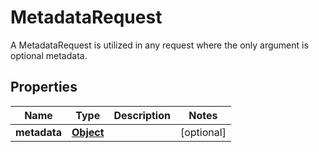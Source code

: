 

# MetadataRequest

A MetadataRequest is utilized in any request where the only argument is optional metadata.
## Properties

Name | Type | Description | Notes
------------ | ------------- | ------------- | -------------
**metadata** | [**Object**](.md) |  |  [optional]



